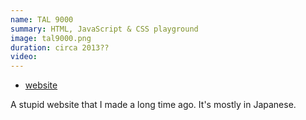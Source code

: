 ```yaml
---
name: TAL 9000
summary: HTML, JavaScript & CSS playground
image: tal9000.png
duration: circa 2013??
video:
---
```

* [website](https://yasu31.github.io/TAL9000/)

A stupid website that I made a long time ago. It's mostly in Japanese.
